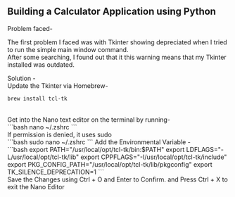 ## Building a Calculator Application using Python

Problem faced-<br/>

The first problem I faced was with Tkinter showing depreciated when I tried to run the simple main window command.<br/>
After some searching, I found out that it this warning means that my Tkinter installed was outdated.<br/>

Solution - <br/>
Update the Tkinter via Homebrew-<br/>
```bash
brew install tcl-tk
```
<br/>
Get into the Nano text editor on the terminal by running-<br/>
```bash
nano ~/.zshrc
```
<br/>
If permission is denied, it uses sudo <br/>
```bash
sudo nano ~/.zshrc
```
Add the Environmental Variable -<br/>
```bash
export PATH="/usr/local/opt/tcl-tk/bin:$PATH"
export LDFLAGS="-L/usr/local/opt/tcl-tk/lib"
export CPPFLAGS="-I/usr/local/opt/tcl-tk/include"
export PKG_CONFIG_PATH="/usr/local/opt/tcl-tk/lib/pkgconfig"
export TK_SILENCE_DEPRECATION=1
```
<br/>
Save the Changes using Ctrl + O and Enter to Confirm. and Press Ctrl + X to exit the Nano Editor




